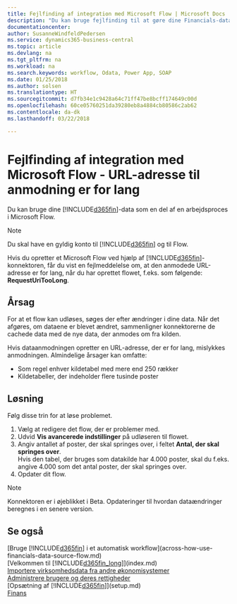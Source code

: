 ```yaml
---
title: Fejlfinding af integration med Microsoft Flow | Microsoft Docs
description: "Du kan bruge fejlfinding til at gøre dine Financials-data tilgængelige som datakilde og angive en OData URL-adresse til dine webtjenester for at oprette et automatiseret workflow."
documentationcenter: 
author: SusanneWindfeldPedersen
ms.service: dynamics365-business-central
ms.topic: article
ms.devlang: na
ms.tgt_pltfrm: na
ms.workload: na
ms.search.keywords: workflow, Odata, Power App, SOAP
ms.date: 01/25/2018
ms.author: solsen
ms.translationtype: HT
ms.sourcegitcommit: d7fb34e1c9428a64c71ff47be8bcff174649c00d
ms.openlocfilehash: 60ce05760251da39280eb8a4884cb80586c2ab62
ms.contentlocale: da-dk
ms.lasthandoff: 03/22/2018

---
```

# <a name="troubleshooting-integration-with-microsoft-flow---request-url-too-long"></a>Fejlfinding af integration med Microsoft Flow - URL-adresse til anmodning er for lang
Du kan bruge dine [!INCLUDE[d365fin](includes/d365fin_md.md)]-data som en del af en arbejdsproces i Microsoft Flow.  

> [!NOTE]  
>   Du skal have en gyldig konto til [!INCLUDE[d365fin](includes/d365fin_md.md)] og til Flow.  

Hvis du opretter et Microsoft Flow ved hjælp af [!INCLUDE[d365fin](includes/d365fin_md.md)]-konnektoren, får du vist en fejlmeddelelse om, at den anmodede URL-adresse er for lang, når du har oprettet flowet, f.eks. som følgende: **RequestUriTooLong**.

## <a name="cause"></a>Årsag
For at et flow kan udløses, søges der efter ændringer i dine data. Når det afgøres, om dataene er blevet ændret, sammenligner konnektorerne de cachede data med de nye data, der anmodes om fra kilden.  

Hvis dataanmodningen opretter en URL-adresse, der er for lang, mislykkes anmodningen. Almindelige årsager kan omfatte:
- Som regel enhver kildetabel med mere end 250 rækker
- Kildetabeller, der indeholder flere tusinde poster

## <a name="workaround"></a>Løsning
Følg disse trin for at løse problemet.
1. Vælg at redigere det flow, der er problemer med.
2. Udvid **Vis avancerede indstillinger** på udløseren til flowet.
3. Angiv antallet af poster, der skal springes over, i feltet **Antal, der skal springes over**.  
Hvis den tabel, der bruges som datakilde har 4.000 poster, skal du f.eks. angive 4.000 som det antal poster, der skal springes over.
4. Opdater dit flow.

> [!NOTE]  
> Konnektoren er i øjeblikket i Beta. Opdateringer til hvordan dataændringer beregnes i en senere version.


## <a name="see-also"></a>Se også
[Bruge [!INCLUDE[d365fin](includes/d365fin_md.md)] i et automatisk workflow](across-how-use-financials-data-source-flow.md)  
[Velkommen til [!INCLUDE[d365fin_long](includes/d365fin_long_md.md)]](index.md)  
[Importere virksomhedsdata fra andre økonomisystemer](upload-data.md)  
[Administrere brugere og deres rettigheder](ui-how-users-permissions.md)    
[Opsætning af [!INCLUDE[d365fin](includes/d365fin_md.md)]](setup.md)  
[Finans](finance.md)  

